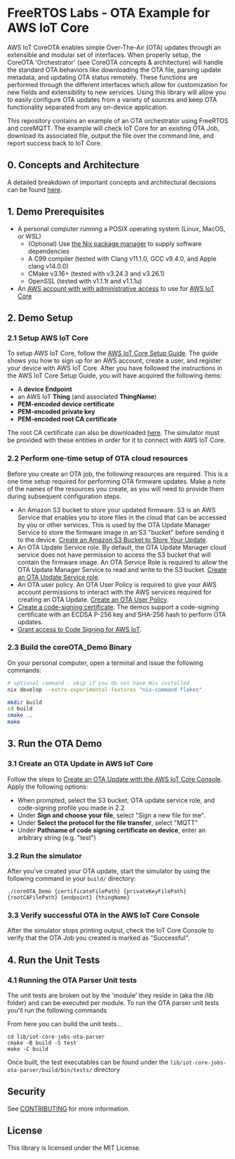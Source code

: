 # FreeRTOS Labs - OTA Example for AWS IoT Core

AWS IoT CoreOTA enables simple Over-The-Air (OTA) updates through an extensible
and modular set of interfaces. When properly setup, the CoreOTA 'Orchestrator'
(see CoreOTA concepts & architecture) will handle the standard OTA behaviors
like downloading the OTA file, parsing update metadata, and updating OTA status
remotely. These functions are performed through the different interfaces which
allow for customization for new fields and extensibility to new services. Using
this library will allow you to easily configure OTA updates from a variety of
sources and keep OTA functionality separated from any on-device application.

This repository contains an example of an OTA orchestrator using FreeRTOS and
coreMQTT. The example will check IoT Core for an existing OTA Job, download its
associated file, output the file over the command line, and report success back
to IoT Core.

## 0. Concepts and Architecture

A detailed breakdown of important concepts and architectural decisions can be
found [here](docs/design/CONCEPTS.md).

## 1. Demo Prerequisites

- A personal computer running a POSIX operating system (Linux, MacOS, or WSL)
  - (Optional) Use [the Nix package manager](https://nixos.org/download.html) to
    supply software dependencies
  - A C99 compiler (tested with Clang v11.1.0, GCC v9.4.0, and Apple clang
    v14.0.0)
  - CMake v3.16+ (tested with v3.24.3 and v3.26.1)
  - OpenSSL (tested with v1.1.1t and v1.1.1u)
- An
  [AWS account with with administrative access](https://docs.aws.amazon.com/iot/latest/developerguide/setting-up.html)
  to use for [AWS IoT Core](https://aws.amazon.com/iot-core/)

## 2. Demo Setup

### 2.1 Setup AWS IoT Core

To setup AWS IoT Core, follow the [AWS IoT Core Setup Guide](docs/AWSSetup.md).
The guide shows you how to sign up for an AWS account, create a user, and
register your device with AWS IoT Core. After you have followed the instructions
in the AWS IoT Core Setup Guide, you will have acquired the following items:

- A **device Endpoint**
- an AWS IoT **Thing** (and associated **ThingName**)
- **PEM-encoded device certificate**
- **PEM-encoded private key**
- **PEM-encoded root CA certificate**

The root CA certificate can also be downloaded
[here](https://www.amazontrust.com/repository/AmazonRootCA1.pem). The simulator
must be provided with these entities in order for it to connect with AWS IoT
Core.

### 2.2 Perform one-time setup of OTA cloud resources

Before you create an OTA job, the following resources are required. This is a
one time setup required for performing OTA firmware updates. Make a note of the
names of the resources you create, as you will need to provide them during
subsequent configuration steps.

- An Amazon S3 bucket to store your updated firmware. S3 is an AWS Service that
  enables you to store files in the cloud that can be accessed by you or other
  services. This is used by the OTA Update Manager Service to store the firmware
  image in an S3 "bucket" before sending it to the device.
  [Create an Amazon S3 Bucket to Store Your Update](https://docs.aws.amazon.com/freertos/latest/userguide/dg-ota-bucket.html).
- An OTA Update Service role. By default, the OTA Update Manager cloud service
  does not have permission to access the S3 bucket that will contain the
  firmware image. An OTA Service Role is required to allow the OTA Update
  Manager Service to read and write to the S3 bucket.
  [Create an OTA Update Service role](https://docs.aws.amazon.com/freertos/latest/userguide/create-service-role.html).
- An OTA user policy. An OTA User Policy is required to give your AWS account
  permissions to interact with the AWS services required for creating an OTA
  Update.
  [Create an OTA User Policy](https://docs.aws.amazon.com/freertos/latest/userguide/create-ota-user-policy.html).
- [Create a code-signing certificate](https://docs.aws.amazon.com/freertos/latest/userguide/ota-code-sign-cert-win.html).
  The demos support a code-signing certificate with an ECDSA P-256 key and
  SHA-256 hash to perform OTA updates.
- [Grant access to Code Signing for AWS IoT](https://docs.aws.amazon.com/freertos/latest/userguide/code-sign-policy.html).

### 2.3 Build the coreOTA_Demo Binary

On your personal computer, open a terminal and issue the following commands:

```bash
# optional command - skip if you do not have Nix installed
nix develop --extra-experimental-features "nix-command flakes"
```

```bash
mkdir build
cd build
cmake ..
make
```

## 3. Run the OTA Demo

### 3.1 Create an OTA Update in AWS IoT Core

Follow the steps to
[Create an OTA Update with the AWS IoT Core Console](https://docs.aws.amazon.com/freertos/latest/userguide/ota-console-workflow.html).
Apply the following options:

- When prompted, select the S3 bucket, OTA update service role, and code-signing
  profile you made in 2.2
- Under **Sign and choose your file**, select "Sign a new file for me".
- Under **Select the protocol for the file transfer**, select "MQTT"
- Under **Pathname of code signing certificate on device**, enter an arbitrary
  string (e.g. "test")

### 3.2 Run the simulator

After you've created your OTA update, start the simulator by using the following
command in your `build/` directory:

```
./coreOTA_Demo {certificateFilePath} {privateKeyFilePath} {rootCAFilePath} {endpoint} {thingName}
```

### 3.3 Verify successful OTA in the AWS IoT Core Console

After the simulator stops printing output, check the IoT Core Console to verify
that the OTA Job you created is marked as "Successful".

## 4. Run the Unit Tests

### 4.1 Running the OTA Parser Unit tests
The unit tests are broken out by the 'module' they reside in (aka the /lib folder) and can be executed per module. To run the OTA parser unit tests you'll run the following commands

From here you can build the unit tests...
```
cd lib/iot-core-jobs-ota-parser
cmake -B build -S test
make -C build
```

Once built, the test executables can be found under the `lib/iot-core-jobs-ota-parser/build/bin/tests/` directory

## Security

See [CONTRIBUTING](CONTRIBUTING.md#security-issue-notifications) for more
information.

## License

This library is licensed under the MIT License.
